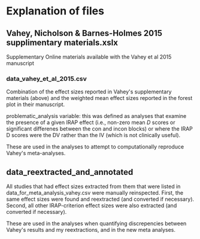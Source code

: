 # Explanation of files

## Vahey, Nicholson & Barnes-Holmes 2015 supplimentary materials.xslx

Supplementary Online materials available with the Vahey et al 2015 manuscript

### data_vahey_et_al_2015.csv 

Combination of the effect sizes reported in Vahey's supplementary materials (above) and the weighted mean effect sizes reported in the forest plot in their manuscript. 

problematic_analysis variable: this was defined as analyses that examine the presence of a given IRAP effect (i.e., non-zero mean *D* scores or significant differenes between the con and incon blocks) or where the IRAP D scores were the DV rather than the IV (which is not clinically useful).

These are used in the analyses to attempt to computationally reproduce Vahey's meta-analyses.

## data_reextracted_and_annotated

All studies that had effect sizes extracted from them that were listed in data_for_meta_analysis_vahey.csv were manually reinspected. First, the same effect sizes were found and reextracted (and converted if necessary). Second, all other IRAP-criterion effect sizes were also extracted (and converted if necessary).

These are used in the analyses when quantifying discrepencies between Vahey's results and my reextractions, and in the new meta analyses.